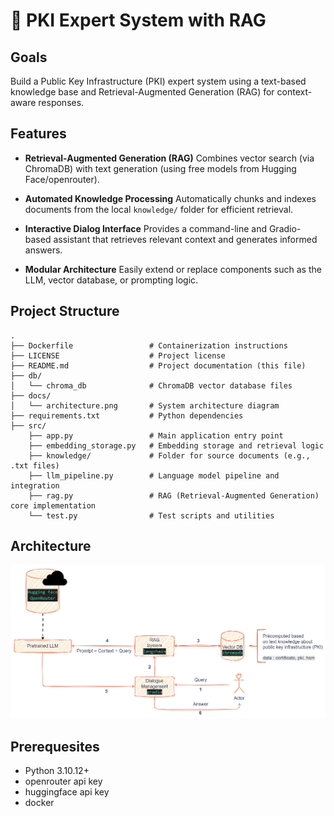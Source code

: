 # 🔐 PKI Expert System with RAG

## Goals

Build a Public Key Infrastructure (PKI) expert system using a text-based knowledge base and Retrieval-Augmented Generation (RAG) for context-aware responses.


## Features

* **Retrieval-Augmented Generation (RAG)**
  Combines vector search (via ChromaDB) with text generation (using free models from Hugging Face/openrouter).

* **Automated Knowledge Processing**
  Automatically chunks and indexes documents from the local `knowledge/` folder for efficient retrieval.

* **Interactive Dialog Interface**
  Provides a command-line and Gradio-based assistant that retrieves relevant context and generates informed answers.

* **Modular Architecture**
  Easily extend or replace components such as the LLM, vector database, or prompting logic.


## Project Structure

```text
.
├── Dockerfile                 # Containerization instructions
├── LICENSE                    # Project license
├── README.md                  # Project documentation (this file)
├── db/
│   └── chroma_db              # ChromaDB vector database files
├── docs/
│   └── architecture.png       # System architecture diagram
├── requirements.txt           # Python dependencies
├── src/
    ├── app.py                 # Main application entry point
    ├── embedding_storage.py   # Embedding storage and retrieval logic
    ├── knowledge/             # Folder for source documents (e.g., .txt files)
    ├── llm_pipeline.py        # Language model pipeline and integration
    ├── rag.py                 # RAG (Retrieval-Augmented Generation) core implementation
    └── test.py                # Test scripts and utilities

```

## Architecture

![alt text](docs/architecture.png)


## Prerequesites

- Python 3.10.12+
- openrouter api key
- huggingface api key
- docker 